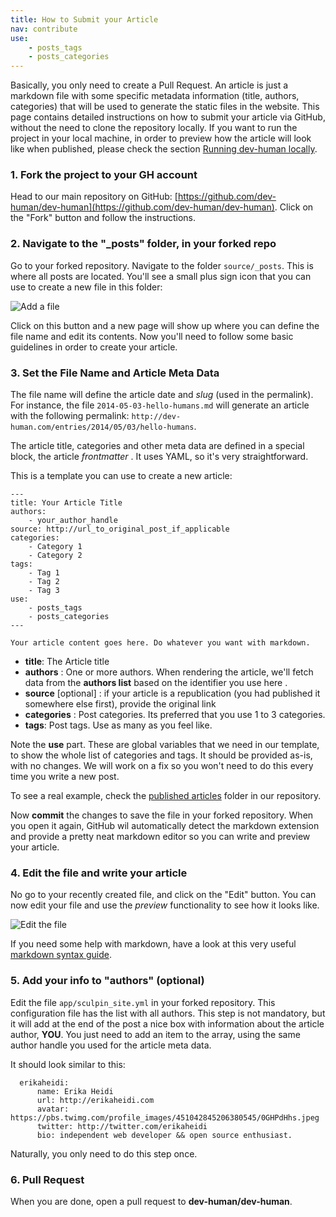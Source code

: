 ```yaml
---
title: How to Submit your Article
nav: contribute
use:
    - posts_tags
    - posts_categories
---
```


Basically, you only need to create a Pull Request. An article is just a markdown file with some specific metadata information
(title, authors, categories) that will be used to generate the static files in the website. This page contains detailed instructions on how to submit your article via GitHub,
without the need to clone the repository locally. If you want to run the project in your local machine,
in order to preview how the article will look like when published, please check the section [Running dev-human locally](/docs/running-locally).

### 1. Fork the project to your GH account

Head to our main repository on GitHub: [https://github.com/dev-human/dev-human](https://github.com/dev-human/dev-human).
Click on the "Fork" button and follow the instructions.

### 2. Navigate to the "_posts" folder, in your forked repo

Go to your forked repository. Navigate to the folder `source/_posts`. This is where all posts are located. You'll see a small plus sign icon that you can use to create a new file in this folder:

![Add a file](/media/contributing/gh_create_new_file.png)

Click on this button and a new page will show up where you can define the file name and edit its contents. Now you'll need to follow some basic guidelines in order to create your article.

### 3. Set the File Name and Article Meta Data

The file name will define the article date and _slug_ (used in the permalink). For instance, the file `2014-05-03-hello-humans.md` will generate
an article with the following permalink: `http://dev-human.com/entries/2014/05/03/hello-humans`.

The article title, categories and other meta data are defined in a special block, the article _frontmatter_ . It uses YAML, so it's very straightforward.

This is a template you can use to create a new article:

~~~~
---
title: Your Article Title
authors:
    - your_author_handle
source: http://url_to_original_post_if_applicable
categories:
    - Category 1
    - Category 2
tags:
    - Tag 1
    - Tag 2
    - Tag 3
use:
    - posts_tags
    - posts_categories
---

Your article content goes here. Do whatever you want with markdown.

~~~~

* **title**: The Article title
* **authors** : One or more authors. When rendering the article, we'll fetch data from the **authors list** based on the identifier you use here .
* **source** [optional] : if your article is a republication (you had published it somewhere else first), provide the original link
* **categories** : Post categories. Its preferred that you use 1 to 3 categories.
* **tags**: Post tags. Use as many as you feel like.

Note the **use** part. These are global variables that we need in our template, to show the whole list of categories and tags.
It should be provided as-is, with no changes. We will work on a fix so you won't need to do this every time you write a new post.

To see a real example, check the [published articles](https://github.com/dev-human/dev-human/tree/master/source/_posts) folder in our repository.

Now **commit** the changes to save the file in your forked repository. When you open it again, GitHub wil automatically detect the markdown
extension and provide a pretty neat markdown editor so you can write and preview your article.

### 4. Edit the file and write your article

No go to your recently created file, and click on the "Edit" button. You can now edit your file and use the _preview_ functionality to see how it looks like.

![Edit the file](/media/contributing/gh-editmd.png)

If you need some help with markdown, have a look at this very useful [markdown syntax guide](http://daringfireball.net/projects/markdown/syntax).

### 5. Add your info to "authors" (optional)

Edit the file `app/sculpin_site.yml` in your forked repository. This configuration file has the list with all authors.
This step is not mandatory, but it will add at the end of the post a nice box with information about the article author, **YOU**.
You just need to add an item to the array, using the same author handle you used for the article meta data.

It should look similar to this:

~~~~
  erikaheidi:
      name: Erika Heidi
      url: http://erikaheidi.com
      avatar: https://pbs.twimg.com/profile_images/451042845206380545/0GHPdHhs.jpeg
      twitter: http://twitter.com/erikaheidi
      bio: independent web developer && open source enthusiast.
~~~~

Naturally, you only need to do this step once.

### 6. Pull Request

When you are done, open a pull request to **dev-human/dev-human**.
